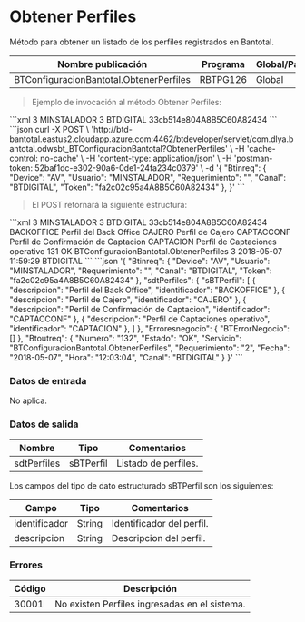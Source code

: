 # Obtener Perfiles 

Método para obtener un listado de los perfiles registrados en Bantotal. 

Nombre publicación | Programa | Global/País 
--------- | ----------- | ----------- 
BTConfiguracionBantotal.ObtenerPerfiles | RBTPG126 | Global 

> Ejemplo de invocación al método Obtener Perfiles: 

<code-group> 
<code-block title="XML" active> 
```xml 
<soapenv:Envelope xmlns:soapenv="http://schemas.xmlsoap.org/soap/envelope/" xmlns:bts="http://uy.com.dlya.bantotal/BTSOA/"> 
   <soapenv:Header/> 
   <soapenv:Body> 
      <bts:BTConfiguracionBantotal.ObtenerPerfiles> 
         <bts:Btinreq> 
            <bts:Device>3</bts:Device> 
            <bts:Usuario>MINSTALADOR</bts:Usuario> 
            <bts:Requerimiento>3</bts:Requerimiento> 
            <bts:Canal>BTDIGITAL</bts:Canal> 
            <bts:Token>33cb514e804A8B5C60A82434</bts:Token> 
         </bts:Btinreq> 
      </bts:BTConfiguracionBantotal.ObtenerPerfiles> 
   </soapenv:Body> 
</soapenv:Envelope> 
``` 
</code-block> 

<code-block title="JSON"> 
```json 
curl -X POST \ 
  'http://btd-bantotal.eastus2.cloudapp.azure.com:4462/btdeveloper/servlet/com.dlya.bantotal.odwsbt_BTConfiguracionBantotal?ObtenerPerfiles' \ 
  -H 'cache-control: no-cache' \ 
  -H 'content-type: application/json' \ 
  -H 'postman-token: 52baf1dc-e302-90a6-0de1-24fa234c0379' \ 
  -d '{ 
	"Btinreq": { 
		"Device": "AV", 
		"Usuario": "MINSTALADOR", 
		"Requerimiento": "", 
		"Canal": "BTDIGITAL", 
		"Token": "fa2c02c95a4A8B5C60A82434" 
	}, 
}' 
``` 
</code-block> 
</code-group> 

> El POST retornará la siguiente estructura: 

<code-group> 
<code-block title="XML" active> 
```xml 
<SOAP-ENV:Envelope xmlns:SOAP-ENV="http://schemas.xmlsoap.org/soap/envelope/" xmlns:xsd="http://www.w3.org/2001/XMLSchema" xmlns:SOAP-ENC="http://schemas.xmlsoap.org/soap/encoding/" xmlns:xsi="http://www.w3.org/2001/XMLSchema-instance" xmlns:bts="http://uy.com.dlya.bantotal/BTSOA/"> 
   <SOAP-ENV:Body> 
      <BTConfiguracionBantotal.ObtenerPerfilesResponse xmlns="http://uy.com.dlya.bantotal/BTSOA/"> 
         <Btinreq> 
            <Device>3</Device> 
            <Usuario>MINSTALADOR</Usuario> 
            <Requerimiento>3</Requerimiento> 
            <Canal>BTDIGITAL</Canal> 
            <Token>33cb514e804A8B5C60A82434</Token> 
         </Btinreq> 
         <sdtPerfiles> 
            <sBTPerfil> 
               <identificador>BACKOFFICE</identificador> 
               <descripcion>Perfil del Back Office</descripcion> 
            </sBTPerfil> 
            <sBTPerfil> 
               <identificador>CAJERO</identificador> 
               <descripcion>Perfil de Cajero</descripcion> 
            </sBTPerfil> 
            <sBTPerfil> 
               <identificador>CAPTACCONF</identificador> 
               <descripcion>Perfil de Confirmación de Captacion</descripcion> 
            </sBTPerfil> 
            <sBTPerfil> 
               <identificador>CAPTACION</identificador> 
               <descripcion>Perfil de Captaciones operativo</descripcion> 
            </sBTPerfil> 
         </sdtPerfiles> 
         <Erroresnegocio></Erroresnegocio> 
         <Btoutreq> 
            <Numero>131</Numero> 
            <Estado>OK</Estado> 
            <Servicio>BTConfiguracionBantotal.ObtenerPerfiles</Servicio> 
            <Requerimiento>3</Requerimiento> 
            <Fecha>2018-05-07</Fecha> 
            <Hora>11:59:29</Hora> 
            <Canal>BTDIGITAL</Canal> 
         </Btoutreq> 
      </BTConfiguracionBantotal.ObtenerPerfilesResponse> 
   </SOAP-ENV:Body> 
</SOAP-ENV:Envelope> 
``` 
</code-block> 

<code-block title="JSON"> 
```json 
'{ 
	"Btinreq": { 
		"Device": "AV", 
		"Usuario": "MINSTALADOR", 
		"Requerimiento": "", 
		"Canal": "BTDIGITAL", 
		"Token": "fa2c02c95a4A8B5C60A82434" 
	}, 
   "sdtPerfiles": { 
      "sBTPerfil": [ 
         { 
         "descripcion": "Perfil del Back Office", 
         "identificador": "BACKOFFICE" 
         }, 
         { 
         "descripcion": "Perfil de Cajero", 
         "identificador": "CAJERO" 
         }, 
         { 
         "descripcion": "Perfil de Confirmación de Captacion", 
         "identificador": "CAPTACCONF" 
         }, 
         { 
         "descripcion": "Perfil de Captaciones operativo", 
         "identificador": "CAPTACION" 
         }, 
      ] 
   }, 
   "Erroresnegocio": { 
      "BTErrorNegocio": [] 
   }, 
   "Btoutreq": { 
      "Numero": "132", 
      "Estado": "OK", 
      "Servicio": "BTConfiguracionBantotal.ObtenerPerfiles", 
      "Requerimiento": "2", 
      "Fecha": "2018-05-07", 
      "Hora": "12:03:04", 
      "Canal": "BTDIGITAL" 
   } 
}' 
``` 
</code-block> 
</code-group>  

### Datos de entrada 

No aplica. 

### Datos de salida 

Nombre | Tipo | Comentarios 
--------- | ----------- | ----------- 
sdtPerfiles | sBTPerfil | Listado de perfiles. 

Los campos del tipo de dato estructurado sBTPerfil son los siguientes: 

Campo | Tipo | Comentarios 
--------- | ----------- | ----------- 
identificador | String | Identificador del perfil. 
descripcion | String | Descripcion del perfil. 

### Errores 

Código | Descripción 
--------- | ----------- 
30001 | No existen Perfiles ingresadas en el sistema. 

 
